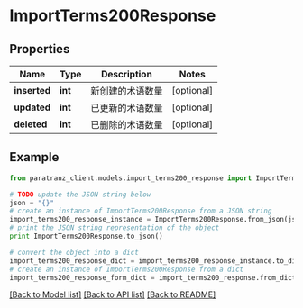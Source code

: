 # ImportTerms200Response


## Properties

Name | Type | Description | Notes
------------ | ------------- | ------------- | -------------
**inserted** | **int** | 新创建的术语数量 | [optional] 
**updated** | **int** | 已更新的术语数量 | [optional] 
**deleted** | **int** | 已删除的术语数量 | [optional] 

## Example

```python
from paratranz_client.models.import_terms200_response import ImportTerms200Response

# TODO update the JSON string below
json = "{}"
# create an instance of ImportTerms200Response from a JSON string
import_terms200_response_instance = ImportTerms200Response.from_json(json)
# print the JSON string representation of the object
print ImportTerms200Response.to_json()

# convert the object into a dict
import_terms200_response_dict = import_terms200_response_instance.to_dict()
# create an instance of ImportTerms200Response from a dict
import_terms200_response_form_dict = import_terms200_response.from_dict(import_terms200_response_dict)
```
[[Back to Model list]](../README.md#documentation-for-models) [[Back to API list]](../README.md#documentation-for-api-endpoints) [[Back to README]](../README.md)


